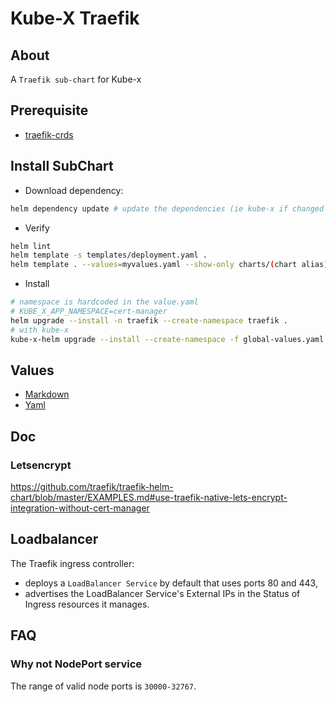 # Kube-X Traefik 


## About
A `Traefik sub-chart` for Kube-x

## Prerequisite

* [traefik-crds](../../crds/traefik/README.md)

## Install SubChart

* Download dependency:
```bash
helm dependency update # update the dependencies (ie kube-x if changed version or not)
```
* Verify
```bash
helm lint
helm template -s templates/deployment.yaml .
helm template . --values=myvalues.yaml --show-only charts/(chart alias)/templates/deployment.yaml
```
* Install
```bash
# namespace is hardcoded in the value.yaml
# KUBE_X_APP_NAMESPACE=cert-manager
helm upgrade --install -n traefik --create-namespace traefik .
# with kube-x
kube-x-helm upgrade --install --create-namespace -f global-values.yaml  traefik .
```

## Values

* [Markdown](https://github.com/traefik/traefik-helm-chart/blob/master/traefik/VALUES.md)
* [Yaml](https://github.com/traefik/traefik-helm-chart/blob/master/traefik/values.yaml)

## Doc


### Letsencrypt

https://github.com/traefik/traefik-helm-chart/blob/master/EXAMPLES.md#use-traefik-native-lets-encrypt-integration-without-cert-manager



## Loadbalancer

The Traefik ingress controller:
* deploys a `LoadBalancer Service` by default that uses ports 80 and 443, 
* advertises the LoadBalancer Service's External IPs in the Status of Ingress resources it manages.


## FAQ

### Why not NodePort service

The range of valid node ports is `30000-32767`.


